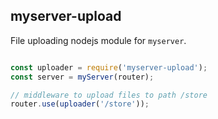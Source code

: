 ## myserver-upload

File uploading nodejs module for `myserver`.

``` js

const uploader = require('myserver-upload');
const server = myServer(router);

// middleware to upload files to path /store
router.use(uploader('/store'));

```